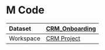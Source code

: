 



# M Code

|Dataset|[CRM_Onboarding](./../CRM_Onboarding.md)|
| :--- | :--- |
|Workspace|[CRM Project](../../Workspaces/CRM-Project.md)|
